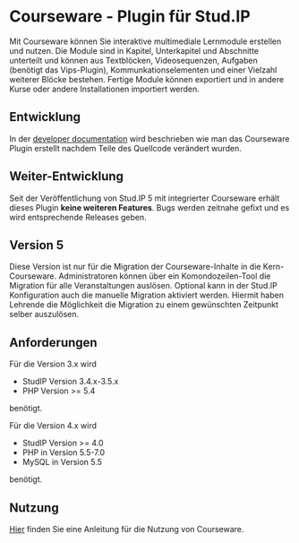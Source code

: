 Courseware - Plugin für Stud.IP
==============================

Mit Courseware können Sie interaktive multimediale Lernmodule erstellen und nutzen. Die Module sind in Kapitel, Unterkapitel und Abschnitte unterteilt und können aus Textblöcken, Videosequenzen, Aufgaben (benötigt das Vips-Plugin), Kommunkationselementen und einer Vielzahl weiterer Blöcke bestehen. Fertige Module können exportiert und in andere Kurse oder andere Installationen importiert werden.

Entwicklung
-----------

In der [developer documentation](docs/development.md) wird beschrieben wie man 
das Courseware Plugin erstellt nachdem Teile des Quellcode verändert wurden.

Weiter-Entwicklung
------------------
Seit der Veröffentlichung von Stud.IP 5 mit integrierter Courseware erhält dieses Plugin **keine weiteren Features**.
Bugs werden zeitnahe gefixt und es wird entsprechende Releases geben.

Version 5
---------
Diese Version ist nur für die Migration der Courseware-Inhalte in die Kern-Courseware. Administratoren können über ein Komondozeilen-Tool die Migration für alle Veranstaltungen auslösen.
Optional kann in der Stud.IP Konfiguration auch die manuelle Migration aktiviert werden. Hiermit haben Lehrende die Möglichkeit die Migration zu einem gewünschten Zeitpunkt selber auszulösen.


Anforderungen
------------

Für die Version 3.x wird 
* StudIP Version 3.4.x-3.5.x
* PHP Version >= 5.4

benötigt.


Für die Version 4.x wird 
* StudIP Version >= 4.0
* PHP in Version 5.5-7.0
* MySQL in Version 5.5

benötigt.


Nutzung
-------

[Hier](docs/usage.md) finden Sie eine Anleitung für die Nutzung von Courseware.
